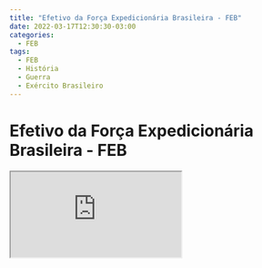 ```yaml
---
title: "Efetivo da Força Expedicionária Brasileira - FEB"
date: 2022-03-17T12:30:30-03:00
categories:
  - FEB
tags:
  - FEB
  - História
  - Guerra
  - Exército Brasileiro
---
```


# Efetivo da Força Expedicionária Brasileira - FEB #


<iframe src="https://docs.google.com/spreadsheets/d/e/2PACX-1vTB-uVXeVTvg2PX6rxlXrwowKomwKKVFrK-sdBAgmjvKLT-J_PqQ1efoKu7YbnM5kZCBpT-nr8zmfRo/pubhtml?widget=true&amp;headers=false"></iframe>
